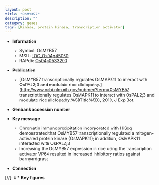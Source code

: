 ```yaml
---
layout: post
title: "OsMYB57"
description: ""
category: genes
tags: [Kinase, protein kinase, transcription activator]
---
```


* **Information**  
    + Symbol: OsMYB57  
    + MSU: [LOC_Os04g45060](http://rice.uga.edu/cgi-bin/ORF_infopage.cgi?orf=LOC_Os04g45060)  
    + RAPdb: [Os04g0533200](https://rapdb.dna.affrc.go.jp/locus/?name=Os04g0533200)  

* **Publication**  
    + [OsMYB57 transcriptionally regulates OsMAPK11 to interact with OsPAL2;3 and modulate rice allelopathy.](http://www.ncbi.nlm.nih.gov/pubmed?term=OsMYB57 transcriptionally regulates OsMAPK11 to interact with OsPAL2;3 and modulate rice allelopathy.%5BTitle%5D), 2019, J Exp Bot.

* **Genbank accession number**  

* **Key message**  
    + Chromatin immunoprecipitation incorporated with HiSeq demonstrated that OsMYB57 transcriptionally regulated a mitogen-activated protein kinase (OsMAPK11); in addition, OsMAPK11 interacted with OsPAL2;3
    + Increasing the OsMYB57 expression in rice using the transcription activator VP64 resulted in increased inhibitory ratios against barnyardgrass

* **Connection**  

[//]: # * **Key figures**  


